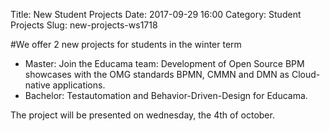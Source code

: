 Title: New Student Projects
Date: 2017-09-29 16:00
Category: Student Projects
Slug: new-projects-ws1718

#We offer 2 new projects for students in the winter term 
- Master: Join the Educama team: Development of Open Source BPM showcases with the OMG standards BPMN, CMMN and DMN as Cloud-native applications.
- Bachelor: Testautomation and Behavior-Driven-Design for Educama.

The project will be presented on wednesday, the 4th of october.
